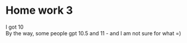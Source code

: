 # Home work 3   
I got 10   
By the way, some people gpt 10.5 and 11 - and I am not sure for what =) 
